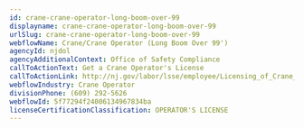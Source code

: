 ```yaml
---
id: crane-crane-operator-long-boom-over-99
displayname: crane-crane-operator-long-boom-over-99
urlSlug: crane-crane-operator-long-boom-over-99
webflowName: Crane/Crane Operator (Long Boom Over 99')
agencyId: njdol
agencyAdditionalContext: Office of Safety Compliance
callToActionText: Get a Crane Operator's License
callToActionLink: http://nj.gov/labor/lsse/employee/Licensing_of_Crane_Operators.html
webflowIndustry: Crane Operator
divisionPhone: (609) 292-5626
webflowId: 5f77294f24006134967834ba
licenseCertificationClassification: OPERATOR'S LICENSE
---
```

